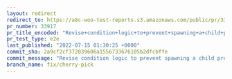 ```yaml
---
layout: redirect
redirect_to: https://a8c-woo-test-reports.s3.amazonaws.com/public/pr/33917/e2e/index.html
pr_number: 33917
pr_title_encoded: "Revise+condition+logic+to+prevent+spawning+a+child+process+unnecessarily"
pr_test_type: e2e
last_published: "2022-07-15 01:30:25 +0000"
commit_sha: 2a9cf2cf372039606a1556733676105b2dfcbffe
commit_message: "Revise condition logic to prevent spawning a child process unnecessarily"
branch_name: fix/cherry-pick
---
```


